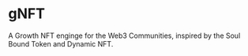 # gNFT
A Growth NFT enginge for the Web3 Communities, inspired by the Soul Bound Token and Dynamic NFT.
